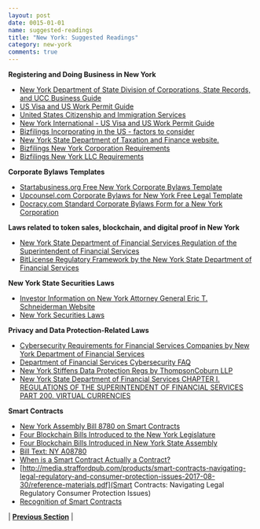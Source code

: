 ```yaml
---
layout: post
date: 0015-01-01
name: suggested-readings
title: "New York: Suggested Readings"
category: new-york
comments: true
---
```


**Registering and Doing Business in New York**
- [New York Department of State Division of Corporations, State Records, and UCC Business Guide](https://www.dos.ny.gov/corps/busguide.html)
- [US Visa and US Work Permit Guide](http://nyintl.net/us-visa-and-us-work-permit-guide/)
- [United States Citizenship and Immigration Services](https://www.uscis.gov/)
- [New York International - US Visa and US Work Permit Guide](http://nyintl.net/us-visa-and-us-work-permit-guide/)
- [Bizfilings Incorporating in the US - factors to consider](https://www.bizfilings.com/toolkit/research-topics/incorporating-your-business/incorporating-in-the-u-s---factors-to-consider)
- [New York State Department of Taxation and Finance website.](https://www.tax.ny.gov/bus/ct/article9a.htm)
- [Bizfilings New York Corporation Requirements](https://www.bizfilings.com/toolkit/state-guides/new-york/ongoing-corporation-requirements)
- [Bizfilings New York LLC Requirements](https://www.bizfilings.com/toolkit/state-guides/new-york/ongoing-llc-requirements)

**Corporate Bylaws Templates**
- [Startabusiness.org Free New York Corporate Bylaws Template](https://startabusiness.org/ny/corporation/bylaws/)
- [Upcounsel.com Corporate Bylaws for New York Free Legal Template](https://www.upcounsel.com/corporate-bylaws-new-york)
- [Docracy.com Standard Corporate Bylaws Form for a New York Corporation](https://www.docracy.com/0aj1yw4v8rf/new-york-corporate-bylaws)

**Laws related to token sales, blockchain, and digital proof in New York**
- [New York State Department of Financial Services Regulation of the Superintendent of Financial Services](http://www.dfs.ny.gov/legal/regulations/adoptions/dfsp200t.pdf)
- [BitLicense Regulatory Framework by the New York State Department of Financial Services](http://www.dfs.ny.gov/legal/regulations/bitlicense_reg_framework.htm)

**New York State Securities Laws**
- [Investor Information on New York Attorney General Eric T. Schneiderman Website](https://ag.ny.gov/investor-protection/investors)
- [New York Securities Laws](http://statelaws.findlaw.com/new-york-law/new-york-securities-laws.html)

**Privacy and Data Protection-Related Laws**
- [Cybersecurity Requirements for Financial Services Companies by New York Department of Financial Services](http://www.dfs.ny.gov/legal/regulations/adoptions/dfsrf500txt.pdf)
- [Department of Financial Services Cybersecurity FAQ](http://www.dfs.ny.gov/about/cybersecurity_faqs.htm)
- [New York Stiffens Data Protection Regs by ThompsonCoburn LLP](https://www.thompsoncoburn.com/insights/blogs/cybersecurity-bits-and-bytes/post/2017-05-03/new-york-stiffens-data-protection-regs)
- [New York State Department of Financial Services CHAPTER I. REGULATIONS OF THE SUPERINTENDENT OF FINANCIAL SERVICES PART 200. VIRTUAL CURRENCIES](http://www.dfs.ny.gov/legal/regulations/adoptions/dfsp200t.pdf)

**Smart Contracts**
- [New York Assembly Bill 8780 on Smart Contracts](https://legiscan.com/NY/text/A08780/2017)
- [Four Blockchain Bills Introduced to the New York Legislature](https://www.coindesk.com/4-blockchain-bills-introduced-new-york-legislature/)
- [Four Blockchain Bills Introduced in New York State Assembly](http://www.govtech.com/policy/Four-Blockchain-Bills-Introduced-in-New-York-State-Assembly.html)
- [Bill Text: NY A08780](https://legiscan.com/NY/text/A08780/2017)
- [When is a Smart Contract Actually a Contract?](https://www.coindesk.com/when-is-a-smart-contract-actually-a-contract/)
- [http://media.straffordpub.com/products/smart-contracts-navigating-legal-regulatory-and-consumer-protection-issues-2017-08-30/reference-materials.pdf](Smart Contracts: Navigating Legal Regulatory Consumer Protection Issues)
- [Recognition of Smart Contracts](https://www.pillsburylaw.com/en/news-and-insights/recognition-of-smart-contracts.html)

| **[Previous Section](https://https://neo-project.github.io/global-blockchain-compliance-hub//new-york/new-york-nullify-smart-contracts.html)** |
